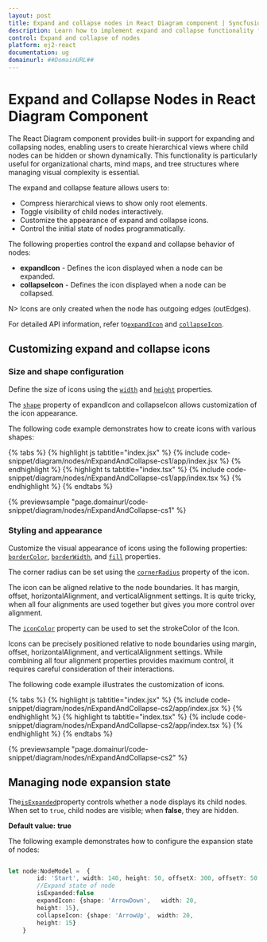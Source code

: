 ```yaml
---
layout: post
title: Expand and collapse nodes in React Diagram component | Syncfusion®
description: Learn how to implement expand and collapse functionality for nodes in Syncfusion® React Diagram component with customizable icons and states.
control: Expand and collapse of nodes
platform: ej2-react
documentation: ug
domainurl: ##DomainURL##
---
```


# Expand and Collapse Nodes in React Diagram Component

The React Diagram component provides built-in support for expanding and collapsing nodes, enabling users to create hierarchical views where child nodes can be hidden or shown dynamically. This functionality is particularly useful for organizational charts, mind maps, and tree structures where managing visual complexity is essential.

The expand and collapse feature allows users to:
- Compress hierarchical views to show only root elements.
- Toggle visibility of child nodes interactively.
- Customize the appearance of expand and collapse icons.
- Control the initial state of nodes programmatically.

The following properties control the expand and collapse behavior of nodes:

* **expandIcon** - Defines the icon displayed when a node can be expanded.
* **collapseIcon** - Defines the icon displayed when a node can be collapsed.

N> Icons are only created when the node has outgoing edges (outEdges).

For detailed API information, refer to[`expandIcon`](https://ej2.syncfusion.com/react/documentation/api/diagram/node/#expandicon) and [`collapseIcon`](https://ej2.syncfusion.com/react/documentation/api/diagram/node/#collapseicon).

## Customizing expand and collapse icons

### Size and shape configuration

Define the size of icons using the [`width`](https://ej2.syncfusion.com/react/documentation/api/diagram/iconShapeModel/#width) and [`height`](https://ej2.syncfusion.com/react/documentation/api/diagram/iconShapeModel/#height) properties.

The [`shape`](https://ej2.syncfusion.com/react/documentation/api/diagram/iconShapeModel/#shape) property of expandIcon and collapseIcon allows customization of the icon appearance.

The following code example demonstrates how to create icons with various shapes:

{% tabs %}
{% highlight js tabtitle="index.jsx" %}
{% include code-snippet/diagram/nodes/nExpandAndCollapse-cs1/app/index.jsx %}
{% endhighlight %}
{% highlight ts tabtitle="index.tsx" %}
{% include code-snippet/diagram/nodes/nExpandAndCollapse-cs1/app/index.tsx %}
{% endhighlight %}
{% endtabs %}
 
 {% previewsample "page.domainurl/code-snippet/diagram/nodes/nExpandAndCollapse-cs1" %}

### Styling and appearance

Customize the visual appearance of icons using the following properties:
 [`borderColor`](https://ej2.syncfusion.com/react/documentation/api/diagram/iconShapeModel/#bordercolor), [`borderWidth`](https://ej2.syncfusion.com/react/documentation/api/diagram/iconShapeModel/#borderwidth), and [`fill`](https://ej2.syncfusion.com/react/documentation/api/diagram/iconShapeModel/#fill) properties.

The corner radius can be set using the [`cornerRadius`](https://ej2.syncfusion.com/react/documentation/api/diagram/iconShapeModel/#cornerradius) property of the icon.

The icon can be aligned relative to the node boundaries. It has margin, offset, horizontalAlignment, and verticalAlignment settings. It is quite tricky, when all four alignments are used together but gives you more control over alignment.

The [`iconColor`](https://ej2.syncfusion.com/react/documentation/api/diagram/iconShapeModel/#iconcolor) property can be used to set the strokeColor of the Icon.

Icons can be precisely positioned relative to node boundaries using margin, offset, horizontalAlignment, and verticalAlignment settings. While combining all four alignment properties provides maximum control, it requires careful consideration of their interactions.

The following code example illustrates the customization of icons.

{% tabs %}
{% highlight js tabtitle="index.jsx" %}
{% include code-snippet/diagram/nodes/nExpandAndCollapse-cs2/app/index.jsx %}
{% endhighlight %}
{% highlight ts tabtitle="index.tsx" %}
{% include code-snippet/diagram/nodes/nExpandAndCollapse-cs2/app/index.tsx %}
{% endhighlight %}
{% endtabs %}
 
 {% previewsample "page.domainurl/code-snippet/diagram/nodes/nExpandAndCollapse-cs2" %}

## Managing node expansion state

The[`isExpanded`](https://ej2.syncfusion.com/react/documentation/api/diagram/node/#isexpanded)property controls whether a node displays its child nodes. When set to `true`, child nodes are visible; when **false**, they are hidden.

**Default value:** **true**

The following example demonstrates how to configure the expansion state of nodes:

```ts

let node:NodeModel =  {
        id: 'Start', width: 140, height: 50, offsetX: 300, offsetY: 50,
        //Expand state of node
        isExpanded:false
        expandIcon: {shape: 'ArrowDown',   width: 20,
        height: 15},
        collapseIcon: {shape: 'ArrowUp',  width: 20,
        height: 15}
    }

```
